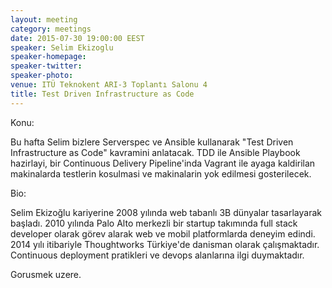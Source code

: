 ```yaml
---
layout: meeting
category: meetings
date: 2015-07-30 19:00:00 EEST
speaker: Selim Ekizoglu
speaker-homepage: 
speaker-twitter: 
speaker-photo: 
venue: ITÜ Teknokent ARI-3 Toplantı Salonu 4
title: Test Driven Infrastructure as Code
---
```


Konu:

Bu hafta Selim bizlere Serverspec ve Ansible kullanarak  "Test Driven Infrastructure as Code" kavramini anlatacak.
TDD ile Ansible Playbook hazirlayi, bir Continuous  Delivery Pipeline'inda Vagrant ile ayaga kaldirilan makinalarda testlerin kosulmasi ve makinalarin yok edilmesi gosterilecek. 

Bio:

Selim Ekizoğlu kariyerine 2008 yılında web tabanlı 3B dünyalar tasarlayarak başladı. 2010 yılında Palo Alto merkezli bir startup takımında full stack developer olarak görev alarak web ve mobil platformlarda deneyim edindi. 2014 yılı itibariyle Thoughtworks Türkiye'de danisman olarak çalışmaktadır. Continuous deployment pratikleri ve devops alanlarına ilgi duymaktadır.

Gorusmek uzere.

